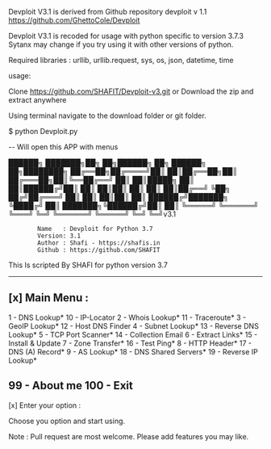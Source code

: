 
Devploit V3.1 is derived from Github repository devploit v 1.1 https://github.com/GhettoCole/Devploit

Devploit V3.1 is recoded for usage with python specific to version 3.7.3
Sytanx may change if you try using it with other versions of python. 

Required libraries : urllib, urllib.request, sys, os, json, datetime, time

usage: 

Clone https://github.com/SHAFIT/Devploit-v3.git
or 
Download the zip and extract anywhere

Using terminal navigate to the download folder or git folder. 

$ python Devploit.py

-- Will open this APP with menus 

██████╗ ███████╗██╗   ██╗██████╗ ██╗      ██████╗ ██╗████████╗
██╔══██╗██╔════╝██║   ██║██╔══██╗██║     ██╔═══██╗██║╚══██╔══╝
██║  ██║█████╗  ██║   ██║██████╔╝██║     ██║   ██║██║   ██║
██║  ██║██╔══╝  ╚██╗ ██╔╝██╔═══╝ ██║     ██║   ██║██║   ██║
██████╔╝███████╗ ╚████╔╝ ██║     ███████╗╚██████╔╝██║   ██║
╚═════╝ ╚══════╝  ╚═══╝  ╚═╝     ╚══════╝ ╚═════╝ ╚═╝   ╚═╝v3.1

            Name   : Devploit for Python 3.7
            Version: 3.1
            Author : Shafi - https://shafis.in
            Github : https://github.com/SHAFIT

This Is scripted By SHAFI for python version 3.7


-------------------------------------------------------
[x] Main Menu :
-------------------------------------------------------
1 - DNS Lookup*         10 - IP-Locator
2 - Whois Lookup*       11 - Traceroute*
3 - GeoIP Lookup*       12 - Host DNS Finder
4 - Subnet Lookup*      13 - Reverse DNS Lookup*
5 - TCP Port Scanner*   14 - Collection Email
6 - Extract Links*      15 - Install & Update
7 - Zone Transfer*      16 - Test Ping*
8 - HTTP Header*        17 - DNS (A) Record*
9 - AS Lookup*          18 - DNS Shared Servers*
                        19 - Reverse IP Lookup*

99 - About me
100 - Exit
------------------------------------------------------

[x] Enter your option : 

Choose you option and start using. 


Note : Pull request are most welcome. Please add features you may like. 


